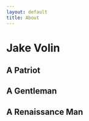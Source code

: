 ```yaml
---
layout: default
title: About
---
```


# Jake Volin

## A Patriot

## A Gentleman

## A Renaissance Man
